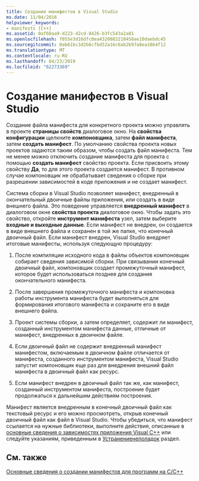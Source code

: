 ```yaml
---
title: Создание манифестов в Visual Studio
ms.date: 11/04/2016
helpviewer_keywords:
- manifests [C++]
ms.assetid: 0af60aa9-d223-42cd-8426-b3fc543a2a81
ms.openlocfilehash: f055e3d16dfc0ea4320883210458ae10daebdc45
ms.sourcegitcommit: 0ab61bc3d2b6cfbd52a16c6ab2b97a8ea1864f12
ms.translationtype: MT
ms.contentlocale: ru-RU
ms.lasthandoff: 04/23/2019
ms.locfileid: "62273369"
---
```

# <a name="manifest-generation-in-visual-studio"></a>Создание манифестов в Visual Studio

Создание файла манифеста для конкретного проекта можно управлять в проекте **страницы свойств** диалоговое окно. На **свойства конфигурации** щелкните **компоновщика**, затем **файл манифеста**, затем **создать манифест**. По умолчанию свойства проекта новых проектов задаются таким образом, чтобы создать файл манифеста. Тем не менее можно отключить создание манифеста для проекта с помощью **создать манифест** свойство проекта. Если присвоить этому свойству **Да**, то для этого проекта создается манифест. В противном случае компоновщик не обрабатывает сведения о сборке при разрешении зависимостей в коде приложения и не создает манифест.

Система сборки в Visual Studio позволяет манифест, внедренный в окончательный двоичные файлы приложения, или создать в виде внешнего файла. Это поведение управляется **внедренный манифест** в диалоговом окне **свойства проекта** диалоговое окно. Чтобы задать это свойство, откройте **инструмент манифеста** узел, затем выберите **входные и выходные данные**. Если манифест не внедрен, он создается в виде внешнего файла и сохранен в той же папке, что конечный двоичный файл. Если манифест внедрен, Visual Studio внедряет итоговые манифесты, используя следующую процедуру:

1. После компиляции исходного кода в файлы объектов компоновщик собирает сведения зависимой сборки. При связывании конечный двоичный файл, компоновщик создает промежуточный манифест, которое будет использоваться позднее для создания окончательного манифеста.

1. После завершения промежуточного манифеста и компоновка работы инструмента манифеста будет выполняться для формирования итогового манифеста и сохраните его в виде внешнего файла.

1. Проект системы сборки, а затем определяет, содержит ли манифест, созданный инструментом манифеста данные, отличные от манифест, внедренных в двоичном файле.

1. Если двоичный файл не содержит внедренный манифест манифестом, включаемым в двоичном файле отличается от манифеста, созданного инструментом манифеста, Visual Studio запустит компоновщик еще раз для внедрения внешний файл манифеста в двоичный файл как ресурс.

1. Если манифест внедрен в двоичный файл так же, как манифест, созданный инструментом манифеста, построение будет продолжаться к дальнейшим действиям построения.

Манифест является внедренным в конечный двоичный файл как текстовый ресурс и его можно просмотреть, открыв конечный двоичный файл как файл в Visual Studio. Чтобы убедиться, что манифест ссылается на нужные библиотеки, выполните действия, описанные в [основные сведения о зависимостях приложения Visual C++](../windows/understanding-the-dependencies-of-a-visual-cpp-application.md) или следуйте указаниям, приведенным в [Устранениенеполадок](troubleshooting-c-cpp-isolated-applications-and-side-by-side-assemblies.md) раздел.

## <a name="see-also"></a>См. также

[Основные сведения о создании манифестов для программ на C/C++](understanding-manifest-generation-for-c-cpp-programs.md)
